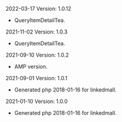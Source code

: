 2022-03-17 Version: 1.0.12
- QueryItemDetailTea.

2021-11-02 Version: 1.0.3
- QueryItemDetailTea.

2021-09-10 Version: 1.0.2
- AMP version.

2021-09-01 Version: 1.0.1
- Generated php 2018-01-16 for linkedmall.

2021-01-10 Version: 1.0.0
- Generated php 2018-01-16 for linkedmall.

